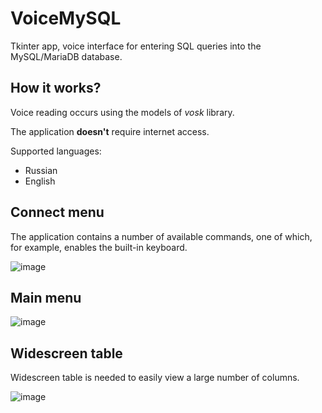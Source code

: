# VoiceMySQL
Tkinter app, voice interface for entering SQL queries into the MySQL/MariaDB database.
## How it works?
Voice reading occurs using the models of *vosk* library.

The application <b>doesn't</b> require internet access.

Supported languages:
- Russian
- English
## Connect menu
The application contains a number of available commands, one of which, for example, enables the built-in keyboard.

![image](https://github.com/omka0708/VoiceMySQL/assets/56554057/236fdec2-60b0-4f5c-a37e-30e85282f12e)
## Main menu
![image](https://github.com/omka0708/VoiceMySQL/assets/56554057/c12efafa-bafc-4ebb-9d30-d9712d1ff0e7)
## Widescreen table
Widescreen table is needed to easily view a large number of columns.

![image](https://github.com/omka0708/VoiceMySQL/assets/56554057/58949edc-e558-4a8a-b362-b124bcd630ed)
